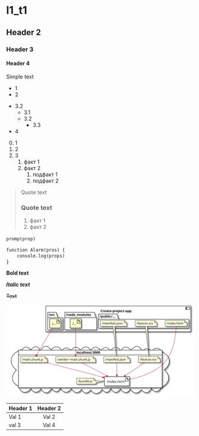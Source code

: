 # l1_t1

## Header 2

### Header 3

#### Header 4

Simple text

- 1
- 2

* 3.2
  * 3.1
  * 3.2
    * 3.3
* 4

0. 1
1. 2
2. 3
   1. факт 1
   2. факт 2 
      1. подфакт 1
      2. подфакт 2

>Quote text
> ### Quote text
> 
> 1. факт 1
> 2. факт 2

`promp(prop)`

```
function Alarm(pros) {
    console.log(props)
}
```

**Bold text**

***Italic text***

~~Text~~

![Схема](./plantuml.svg)

|Header 1 | Header 2|
|:-------- |:--------:|
| Val 1    | Val 2 | 
| val 3    | Val 4 |


